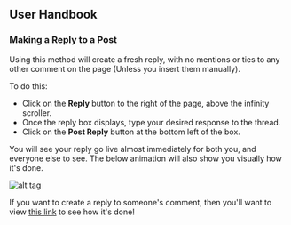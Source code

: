 ## User Handbook
### Making a Reply to a Post

Using this method will create a fresh reply, with no mentions or ties to any other comment on the page (Unless you insert them manually).

To do this:

 - Click on the **Reply** button to the right of the page, above the infinity scroller.
 - Once the reply box displays, type your desired response to the thread.
 - Click on the **Post Reply** button at the bottom left of the box.
 
You will see your reply go live almost immediately for both you, and everyone else to see. The below animation will also show you visually how it's done.

![alt tag](http://i.imgur.com/4YQv9FJ.gif)

If you want to create a reply to someone's comment, then you'll want to view [this link](replycomment.md) to see how it's done!
